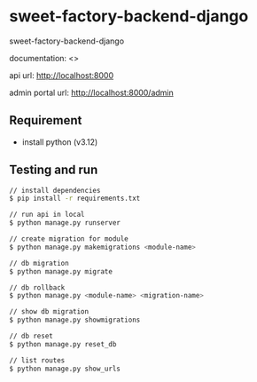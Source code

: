 # sweet-factory-backend-django

sweet-factory-backend-django

documentation: <>

api url: <http://localhost:8000>

admin portal url: <http://localhost:8000/admin>

## Requirement

- install python (v3.12)

## Testing and run

```zsh
// install dependencies
$ pip install -r requirements.txt

// run api in local
$ python manage.py runserver

// create migration for module
$ python manage.py makemigrations <module-name>

// db migration
$ python manage.py migrate

// db rollback
$ python manage.py <module-name> <migration-name>

// show db migration
$ python manage.py showmigrations

// db reset
$ python manage.py reset_db

// list routes
$ python manage.py show_urls
```
